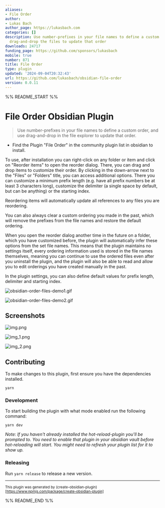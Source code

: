 ```yaml
---
aliases:
- File Order
author:
- Lukas Bach
author_page: https://lukasbach.com
categories: []
description: Use number-prefixes in your file names to define a custom order, and
  drag-and-drop the files to update that order
downloads: 24717
funding_page: https://github.com/sponsors/lukasbach
mobile: true
number: 871
title: File Order
type: plugin
updated: '2024-09-04T20:32:43'
url: https://github.com/lukasbach/obsidian-file-order
version: 0.0.11
---
```


%% README_START %%

# File Order Obsidian Plugin

> Use number-prefixes in your file names to define a custom order, and use drag-and-drop in the file explorer to update that order.

- Find the Plugin "File Order" in the community plugin list in obsidian to install.

To use, after installation you can right-click on any folder or item and click
on "Reorder items" to open the reorder dialog. There, you can drag and drop items
to customize their order. By clicking in the down-arrow next to the "Files" or "Folders"
title, you can access additional options. There you can customize a minimum prefix length
(e.g. have all prefix numbers be at least 3 characters long), customize the delimiter
(a single space by default, but can be anything) or the starting index.

Reordering items will automatically update all references to any files you are reordering.

You can also always clear a custom ordering you made in the past, which will remove the 
prefixes from the file names and restore the default ordering.

When you open the reorder dialog another time in the future on a folder, which you have
customized before, the plugin will automatically infer these options from the set file names.
This means that the plugin maintains no settings itself, every ordering information used
is stored in the file names themselves, meaning you can continue to use the ordered files even
after you uninstall the plugin, and the plugin will also be able to read and allow you to edit
orderings you have created manually in the past.

In the plugin settings, you can also define default values for prefix length, delimiter and
starting index.

![obsidian-order-files-demo1.gif](https://raw.githubusercontent.com/lukasbach/obsidian-file-order/HEAD/obsidian-order-files-demo1.gif)

![obsidian-order-files-demo2.gif](https://raw.githubusercontent.com/lukasbach/obsidian-file-order/HEAD/obsidian-order-files-demo2.gif)

## Screenshots

![img.png](https://raw.githubusercontent.com/lukasbach/obsidian-file-order/HEAD/img.png)

![img_1.png](https://raw.githubusercontent.com/lukasbach/obsidian-file-order/HEAD/img_1.png)

![img_2.png](https://raw.githubusercontent.com/lukasbach/obsidian-file-order/HEAD/img_2.png)

## Contributing

To make changes to this plugin, first ensure you have the dependencies installed.

```
yarn
```

### Development

To start building the plugin with what mode enabled run the following command:

```
yarn dev
```

_Note: If you haven't already installed the hot-reload-plugin you'll be prompted to. You need to enable that plugin in your obsidian vault before hot-reloading will start. You might need to refresh your plugin list for it to show up._

### Releasing

Run `yarn release` to release a new version.

---

<sub>This plugin was generated by (create-obsidian-plugin)[https://www.npmjs.com/package/create-obsidian-plugin]</sub>


%% README_END %%